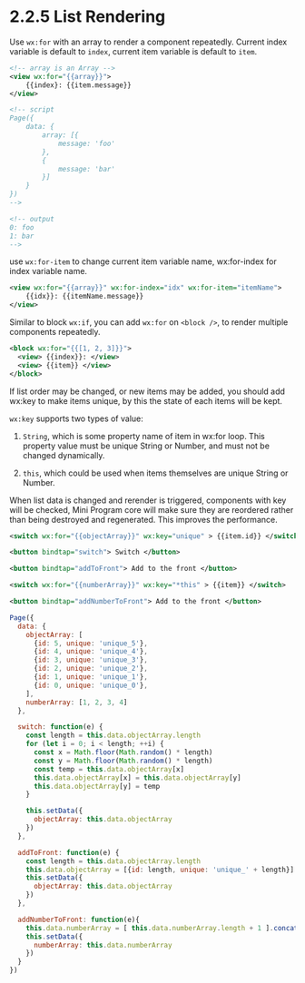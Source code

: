 # 2.2.5 List Rendering

Use `wx:for` with an array to render a component repeatedly. Current index variable is default to `index`, current item variable is default to `item`.

```xml
<!-- array is an Array -->
<view wx:for="{{array}}">
    {{index}: {{item.message}}
</view>

<!-- script
Page({
    data: {
        array: [{
            message: 'foo'
        }, 
        {
            message: 'bar'
        }]
    }    
})
-->

<!-- output
0: foo
1: bar
-->  
```

use `wx:for-item` to change current item variable name, wx:for-index for index variable name.

```xml
<view wx:for="{{array}}" wx:for-index="idx" wx:for-item="itemName">
    {{idx}}: {{itemName.message}}
</view>
```

Similar to block `wx:if`, you can add `wx:for` on `<block />`, to render multiple components repeatedly.

```xml
<block wx:for="{{[1, 2, 3]}}">
  <view> {{index}}: </view>
  <view> {{item}} </view>
</block>
```

If list order may be changed, or new items may be added, you should add wx:key to make items unique, by this the state of each items will be kept.

`wx:key` supports two types of value:

1. `String`, which is some property name of item in wx:for loop. This property value must be unique String or Number, and must not be changed dynamically.

2. `this`, which could be used when items themselves are unique String or Number.

When list data is changed and rerender is triggered, components with key will be checked, Mini Program core will make sure they are reordered rather than being destroyed and regenerated. This improves the performance.

```xml
<switch wx:for="{{objectArray}}" wx:key="unique" > {{item.id}} </switch>

<button bindtap="switch"> Switch </button>

<button bindtap="addToFront"> Add to the front </button>

<switch wx:for="{{numberArray}}" wx:key="*this" > {{item}} </switch>

<button bindtap="addNumberToFront"> Add to the front </button>
```

```js
Page({
  data: {
    objectArray: [
      {id: 5, unique: 'unique_5'},
      {id: 4, unique: 'unique_4'},
      {id: 3, unique: 'unique_3'},
      {id: 2, unique: 'unique_2'},
      {id: 1, unique: 'unique_1'},
      {id: 0, unique: 'unique_0'},
    ],
    numberArray: [1, 2, 3, 4]
  },

  switch: function(e) {
    const length = this.data.objectArray.length
    for (let i = 0; i < length; ++i) {
      const x = Math.floor(Math.random() * length)
      const y = Math.floor(Math.random() * length)
      const temp = this.data.objectArray[x]
      this.data.objectArray[x] = this.data.objectArray[y]
      this.data.objectArray[y] = temp
    }

    this.setData({
      objectArray: this.data.objectArray
    })
  },

  addToFront: function(e) {
    const length = this.data.objectArray.length
    this.data.objectArray = [{id: length, unique: 'unique_' + length}].concat(this.data.objectArray)
    this.setData({
      objectArray: this.data.objectArray
    })
  },

  addNumberToFront: function(e){
    this.data.numberArray = [ this.data.numberArray.length + 1 ].concat(this.data.numberArray)
    this.setData({
      numberArray: this.data.numberArray
    })
  }
})
```